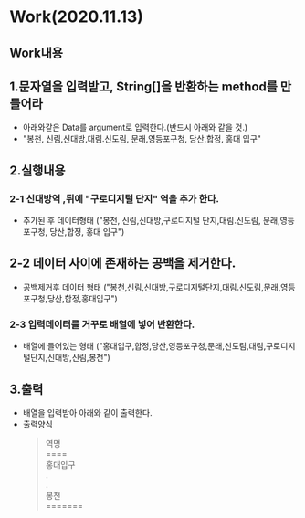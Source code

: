 Work(2020.11.13)
===
Work내용
-

## 1.문자열을 입력받고, String[]을 반환하는 method를 만들어라

- 아래와같은 Data를 argument로 입력한다.(반드시 아래와 같을 것.)
- "봉천, 신림,신대방,대림.신도림, 문래,영등포구청, 당산,합정, 홍대 입구"

## 2.실행내용

### 2-1 신대방역 ,뒤에 "구로디지털 단지" 역을 추가 한다. 
- 추가된 후 데이터형태 ("봉천, 신림,신대방,구로디지털 단지,대림.신도림, 문래,영등포구청, 당산,합정, 홍대 입구")

## 2-2 데이터 사이에 존재하는 공백을 제거한다.
- 공백제거후 데이터 형태 ("봉천,신림,신대방,구로디지털단지,대림.신도림,문래,영등포구청,당산,합정,홍대입구")

### 2-3 입력데이터를 거꾸로 배열에 넣어 반환한다.
- 배열에 들어있는 형태 ("홍대입구,합정,당산,영등포구청,문래,신도림,대림,구로디지털단지,신대방,신림,봉천")

## 3.출력

* 배열을 입력받아 아래와 같이 출력한다. 
* 출력양식
    >역명<br>
    ====<br>
    홍대입구<br>
    .<br>
    .<br>
    봉천<br>
    =======
